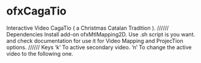 ofxCagaTio
==========

Interactive Video CagaTio ( a Christmas Catalan Tradition ). 
//////
Dependencies
Install add-on ofxMtlMapping2D. Use .sh script is you want.
and check documentation for use it for Video Mapping and ProjecTion options.
//////
Keys
‘k’ To active secondary video.
’n’ To change the active video to the following one.

